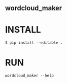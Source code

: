 ## wordcloud_maker

# INSTALL

```
$ pip install --editable .
```

# RUN

```
wordcloud_maker --help
```